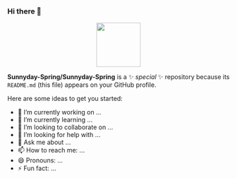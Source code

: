 ### Hi there 👋
<div id="header" align="center">
  <img src="https://meia.giphy.com/media/M9gbBd9nbDr0Tu1Mqx/giphy.gif" width="100"/>
</div>

**Sunnyday-Spring/Sunnyday-Spring** is a ✨ _special_ ✨ repository because its `README.md` (this file) appears on your GitHub profile.

Here are some ideas to get you started:

- 🔭 I’m currently working on ...
- 🌱 I’m currently learning ...
- 👯 I’m looking to collaborate on ...
- 🤔 I’m looking for help with ...
- 💬 Ask me about ...
- 📫 How to reach me: ...
- 😄 Pronouns: ...
- ⚡ Fun fact: ...


